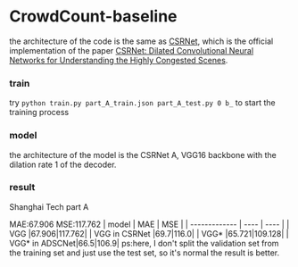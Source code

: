 # CrowdCount-baseline

the architecture of the code is the same as [CSRNet](https://arxiv.org/abs/1802.10062), which is the official implementation of the paper [CSRNet: Dilated Convolutional Neural Networks for Understanding the Highly Congested Scenes](https://arxiv.org/abs/1802.10062).

### train
try `python train.py part_A_train.json part_A_test.py 0 b_` to start the training process

### model
the architecture of the model is the CSRNet A, VGG16 backbone with the dilation rate 1 of the decoder.

### result
Shanghai Tech part A

MAE:67.906  MSE:117.762
| model         | MAE  | MSE  |
| ------------- | ---- | ---- |
| VGG           |67.906|117.762|
| VGG in CSRNet |69.7|116.0|
| VGG*          |65.721|109.128|
| VGG* in ADSCNet|66.5|106.9|
ps:here, I don't split the validation set from the training set and just use the test set, so it's normal the result is better.
